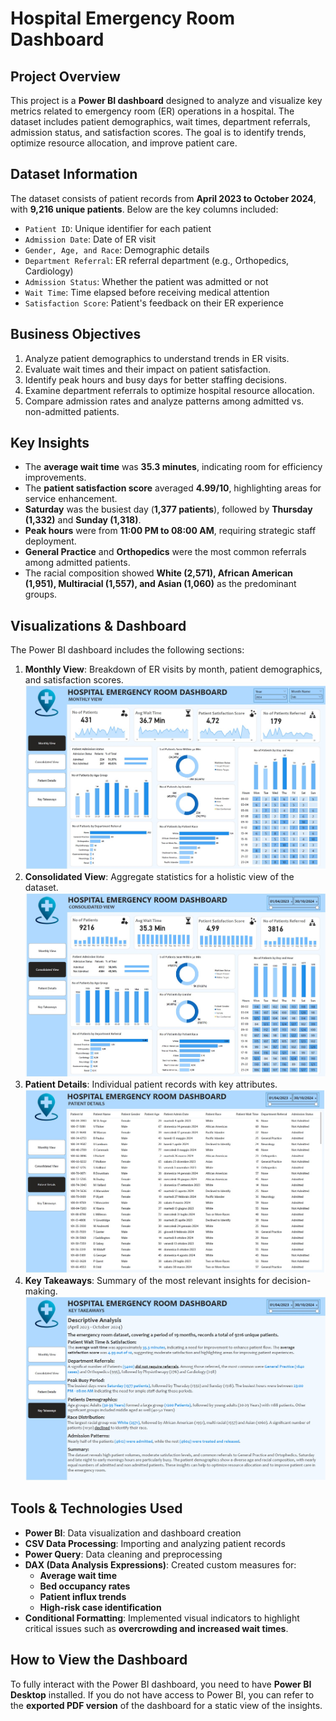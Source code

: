 # Hospital Emergency Room Dashboard

##  Project Overview
This project is a **Power BI dashboard** designed to analyze and visualize key metrics related to emergency room (ER) operations in a hospital. The dataset includes patient demographics, wait times, department referrals, admission status, and satisfaction scores. The goal is to identify trends, optimize resource allocation, and improve patient care.

##  Dataset Information
The dataset consists of patient records from **April 2023 to October 2024**, with **9,216 unique patients**. Below are the key columns included:

- `Patient ID`: Unique identifier for each patient
- `Admission Date`: Date of ER visit
- `Gender, Age, and Race`: Demographic details
- `Department Referral`: ER referral department (e.g., Orthopedics, Cardiology)
- `Admission Status`: Whether the patient was admitted or not
- `Wait Time`: Time elapsed before receiving medical attention
- `Satisfaction Score`: Patient's feedback on their ER experience

##  Business Objectives
1. Analyze patient demographics to understand trends in ER visits.
2. Evaluate wait times and their impact on patient satisfaction.
3. Identify peak hours and busy days for better staffing decisions.
4. Examine department referrals to optimize hospital resource allocation.
5. Compare admission rates and analyze patterns among admitted vs. non-admitted patients.

##  Key Insights
- The **average wait time** was **35.3 minutes**, indicating room for efficiency improvements.
- The **patient satisfaction score** averaged **4.99/10**, highlighting areas for service enhancement.
- **Saturday** was the busiest day (**1,377 patients**), followed by **Thursday (1,332)** and **Sunday (1,318)**.
- **Peak hours** were from **11:00 PM to 08:00 AM**, requiring strategic staff deployment.
- **General Practice** and **Orthopedics** were the most common referrals among admitted patients.
- The racial composition showed **White (2,571), African American (1,951), Multiracial (1,557), and Asian (1,060)** as the predominant groups.

##  Visualizations & Dashboard
The Power BI dashboard includes the following sections:
1. **Monthly View**: Breakdown of ER visits by month, patient demographics, and satisfaction scores.
![MonthlyView](https://github.com/vincenzomaltese/Hospital-Emergency-Room-Dashboard/blob/main/images/monthly_view.jpg)
2. **Consolidated View**: Aggregate statistics for a holistic view of the dataset.
![ConsolidatedView](https://github.com/vincenzomaltese/Hospital-Emergency-Room-Dashboard/blob/main/images/consolidated_view.jpg)
3. **Patient Details**: Individual patient records with key attributes.
![PatientDetails](https://github.com/vincenzomaltese/Hospital-Emergency-Room-Dashboard/blob/main/images/patient_details.jpg)
4. **Key Takeaways**: Summary of the most relevant insights for decision-making.
![KeyTakeaways](https://github.com/vincenzomaltese/Hospital-Emergency-Room-Dashboard/blob/main/images/key_takeaways.jpg)

##  Tools & Technologies Used
- **Power BI**: Data visualization and dashboard creation
- **CSV Data Processing**: Importing and analyzing patient records
- **Power Query**: Data cleaning and preprocessing
- **DAX (Data Analysis Expressions)**: Created custom measures for:
  - **Average wait time**
  - **Bed occupancy rates**
  - **Patient influx trends**
  - **High-risk case identification**
- **Conditional Formatting**: Implemented visual indicators to highlight critical issues such as **overcrowding and increased wait times**.

##  How to View the Dashboard
To fully interact with the Power BI dashboard, you need to have **Power BI Desktop** installed. If you do not have access to Power BI, you can refer to the **exported PDF version** of the dashboard for a static view of the insights.




